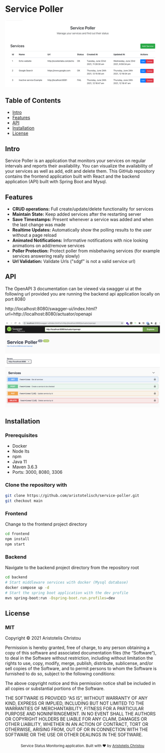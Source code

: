 # Service Poller

![Services Dashboard](UI_screenshot.png?raw=true "Services Dashboard")

## Table of Contents
- [Intro](#intro)
- [Features](#features)
- [API](#api)
- [Installation](#installation)
- [License](#license)

## Intro
Service Poller is an application that monitors your services on regular intervals and reports their availability. You can visualize the availability of your services as well as add, edit and delete them.
This GitHub repository contains the frontend application built with React and the backend application (API)
built with Spring Boot and Mysql.

## Features
- __CRUD operations:__ Full create/update/delete functionality for services
- __Maintain State:__ Keep added services after the restarting server
- __Save Timestamps:__ Present whenever a service was added and when the last change was
made
- __Realtime Updates:__ Automatically show the polling results to the user without a page reload
- __Animated Notifications:__ Informative notifications with nice looking animations on add/remove services
- __Poller Protection:__ Protect poller from misbehaving services (for example services answering really slowly)
- __Url Validation:__ Validate Urls ("sdgf" is not a valid service url)

## API
The OpenAPI 3 documentation can be viewed via swagger ui at the following url
provided you are running the backend api application locally on port 8080

http://localhost:8080/swagger-ui/index.html?url=http://localhost:8080/actuator/openapi

![Api Documentation](api_docs_screenshot.png?raw=true "API Documentation")

## Installation

### Prerequisites
- Docker
- Node lts
- npm
- Java 11
- Maven 3.6.3
- Ports: 3000, 8080, 3306

### Clone the repository with 
```bash
git clone https://github.com/aristotelisch/service-poller.git
git checkout main
```

### Frontend
Change to the frontend project directory
```bash
cd frontend
npm install
npm start
```

### Backend
Navigate to the backend project directory from the repository root

```bash
cd backend
# Start middleware services with docker (Mysql database)
docker compose up -d
# Start the spring boot application with the dev profile
mvn spring-boot:run -Dspring-boot.run.profiles=dev
```

## License
### MIT

Copyright © 2021 Aristotelis Christou

Permission is hereby granted, free of charge, to any person obtaining a copy of this software and associated documentation files (the “Software”), to deal in the Software without restriction, including without limitation the rights to use, copy, modify, merge, publish, distribute, sublicense, and/or sell copies of the Software, and to permit persons to whom the Software is furnished to do so, subject to the following conditions:

The above copyright notice and this permission notice shall be included in all copies or substantial portions of the Software.

THE SOFTWARE IS PROVIDED “AS IS”, WITHOUT WARRANTY OF ANY KIND, EXPRESS OR IMPLIED, INCLUDING BUT NOT LIMITED TO THE WARRANTIES OF MERCHANTABILITY, FITNESS FOR A PARTICULAR PURPOSE AND NONINFRINGEMENT. IN NO EVENT SHALL THE AUTHORS OR COPYRIGHT HOLDERS BE LIABLE FOR ANY CLAIM, DAMAGES OR OTHER LIABILITY, WHETHER IN AN ACTION OF CONTRACT, TORT OR OTHERWISE, ARISING FROM, OUT OF OR IN CONNECTION WITH THE SOFTWARE OR THE USE OR OTHER DEALINGS IN THE SOFTWARE.

<div align="center">
  <sub>Service Status Monitoring application. Built with ❤︎ by
      <a href="https://twitter.com/aristotelis_ch">Aristotelis Christou</a>
  </sub>
</div>
